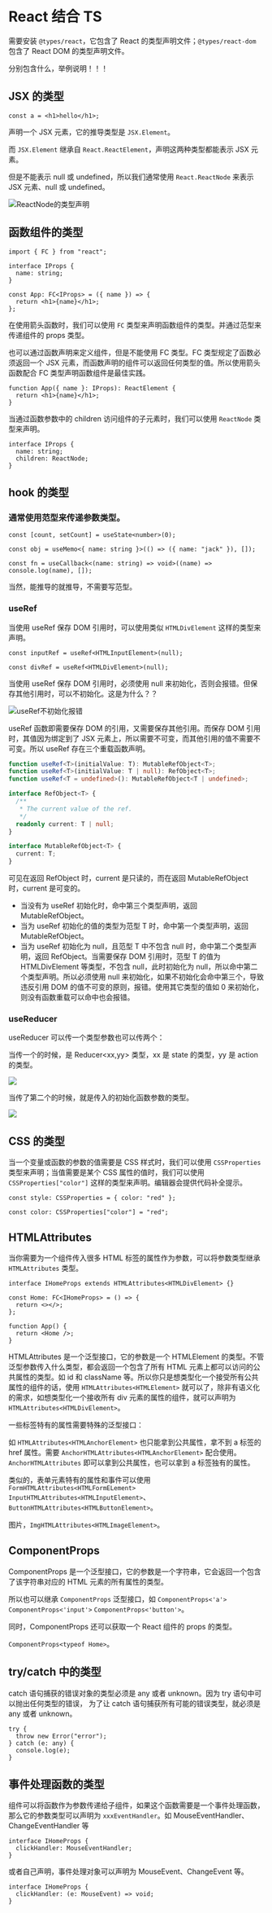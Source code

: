 # React 结合 TS

需要安装 `@types/react`，它包含了 React 的类型声明文件；`@types/react-dom` 包含了 React DOM 的类型声明文件。

分别包含什么，举例说明！！！

## JSX 的类型

```tsx
const a = <h1>hello</h1>;
```

声明一个 JSX 元素，它的推导类型是 `JSX.Element`。

而 `JSX.Element` 继承自 `React.ReactElement`，声明这两种类型都能表示 JSX 元素。

但是不能表示 null 或 undefined，所以我们通常使用 `React.ReactNode` 来表示 JSX 元素、null 或 undefined。

![ReactNode的类型声明](../../public/framework/react-node.png)

## 函数组件的类型

```tsx
import { FC } from "react";

interface IProps {
  name: string;
}

const App: FC<IProps> = ({ name }) => {
  return <h1>{name}</h1>;
};
```

在使用箭头函数时，我们可以使用 `FC` 类型来声明函数组件的类型。并通过范型来传递组件的 props 类型。

也可以通过函数声明来定义组件，但是不能使用 FC 类型。FC 类型规定了函数必须返回一个 JSX 元素，而函数声明的组件可以返回任何类型的值。所以使用箭头函数配合 FC 类型声明函数组件是最佳实践。

```tsx
function App({ name }: IProps): ReactElement {
  return <h1>{name}</h1>;
}
```

当通过函数参数中的 children 访问组件的子元素时，我们可以使用 `ReactNode` 类型来声明。

```tsx
interface IProps {
  name: string;
  children: ReactNode;
}
```

## hook 的类型

### 通常使用范型来传递参数类型。

```tsx
const [count, setCount] = useState<number>(0);

const obj = useMemo<{ name: string }>(() => ({ name: "jack" }), []);

const fn = useCallback<(name: string) => void>((name) => console.log(name), []);
```

当然，能推导的就推导，不需要写范型。

### useRef

当使用 useRef 保存 DOM 引用时，可以使用类似 `HTMLDivElement` 这样的类型来声明。

```tsx
const inputRef = useRef<HTMLInputElement>(null);

const divRef = useRef<HTMLDivElement>(null);
```

当使用 useRef 保存 DOM 引用时，必须使用 null 来初始化，否则会报错。但保存其他引用时，可以不初始化。这是为什么？？

![useRef不初始化报错](../../public/framework/useRef.png)

useRef 函数即需要保存 DOM 的引用，又需要保存其他引用。而保存 DOM 引用时，其值因为绑定到了 JSX 元素上，所以需要不可变，而其他引用的值不需要不可变。所以 useRef 存在三个重载函数声明。

```ts
function useRef<T>(initialValue: T): MutableRefObject<T>;
function useRef<T>(initialValue: T | null): RefObject<T>;
function useRef<T = undefined>(): MutableRefObject<T | undefined>;
```

```ts
interface RefObject<T> {
  /**
   * The current value of the ref.
   */
  readonly current: T | null;
}

interface MutableRefObject<T> {
  current: T;
}
```

可见在返回 RefObject 时，current 是只读的，而在返回 MutableRefObject 时，current 是可变的。

- 当没有为 useRef 初始化时，命中第三个类型声明，返回 MutableRefObject。
- 当为 useRef 初始化的值的类型为范型 T 时，命中第一个类型声明，返回 MutableRefObject。
- 当为 useRef 初始化为 null，且范型 T 中不包含 null 时，命中第二个类型声明，返回 RefObject。当需要保存 DOM 引用时，范型 T 的值为 HTMLDivElement 等类型，不包含 null，此时初始化为 null，所以命中第二个类型声明。所以必须使用 null 来初始化，如果不初始化会命中第三个，导致违反引用 DOM 的值不可变的原则，报错。使用其它类型的值如 0 来初始化，则没有函数重载可以命中也会报错。

### useReducer

useReducer 可以传一个类型参数也可以传两个：

当传一个的时候，是 Reducer<xx,yy> 类型，xx 是 state 的类型，yy 是 action 的类型。

![](../../public/framework/useReducer-3.png)

当传了第二个的时候，就是传入的初始化函数参数的类型。

![](../../public/framework/useReducer-4.png)

## CSS 的类型

当一个变量或函数的参数的值需要是 CSS 样式时，我们可以使用 `CSSProperties` 类型来声明；当值需要是某个 CSS 属性的值时，我们可以使用 `CSSProperties["color"]` 这样的类型来声明。编辑器会提供代码补全提示。

```tsx
const style: CSSProperties = { color: "red" };

const color: CSSProperties["color"] = "red";
```

## HTMLAttributes

当你需要为一个组件传入很多 HTML 标签的属性作为参数，可以将参数类型继承 `HTMLAttributes` 类型。

```tsx
interface IHomeProps extends HTMLAttributes<HTMLDivElement> {}

const Home: FC<IHomeProps> = () => {
  return <></>;
};

function App() {
  return <Home />;
}
```

HTMLAttributes 是一个泛型接口，它的参数是一个 HTMLElement 的类型。不管泛型参数传入什么类型，都会返回一个包含了所有 HTML 元素上都可以访问的公共属性的类型。如 id 和 className 等。所以你只是想类型化一个接受所有公共属性的组件的话，使用 `HTMLAttributes<HTMLElement>` 就可以了，除非有语义化的需求，如想类型化一个接收所有 div 元素的属性的组件，就可以声明为`HTMLAttributes<HTMLDivElement>`。

一些标签特有的属性需要特殊的泛型接口：

如 `HTMLAttributes<HTMLAnchorElement>` 也只能拿到公共属性，拿不到 a 标签的 href 属性。需要 `AnchorHTMLAttributes<HTMLAnchorElement>` 配合使用。 `AnchorHTMLAttributes` 即可以拿到公共属性，也可以拿到 a 标签独有的属性。

类似的，表单元素特有的属性和事件可以使用 `FormHTMLAttributes<HTMLFormELement>` `InputHTMLAttributes<HTMLInputElement>`、`ButtonHTMLAttributes<HTMLButtonElement>`。

图片，`ImgHTMLAttributes<HTMLImageElement>`。

## ComponentProps

ComponentProps 是一个泛型接口，它的参数是一个字符串，它会返回一个包含了该字符串对应的 HTML 元素的所有属性的类型。

所以也可以继承 `ComponentProps` 泛型接口，如 `ComponentProps<'a'>` `ComponentProps<'input'>` `ComponentProps<'button'>`。

同时，ComponentProps 还可以获取一个 React 组件的 props 的类型。

`ComponentProps<typeof Home>`。

## try/catch 中的类型

catch 语句捕获的错误对象的类型必须是 any 或者 unknown。因为 try 语句中可以抛出任何类型的错误， 为了让 catch 语句捕获所有可能的错误类型，就必须是 any 或者 unknown。

```tsx
try {
  throw new Error("error");
} catch (e: any) {
  console.log(e);
}
```

## 事件处理函数的类型

组件可以将函数作为参数传递给子组件，如果这个函数需要是一个事件处理函数，那么它的参数类型可以声明为 `xxxEventHandler`。如 MouseEventHandler、ChangeEventHandler 等

```tsx
interface IHomeProps {
  clickHandler: MouseEventHandler;
}
```

或者自己声明，事件处理对象可以声明为 MouseEvent、ChangeEvent 等。

```tsx
interface IHomeProps {
  clickHandler: (e: MouseEvent) => void;
}
```
